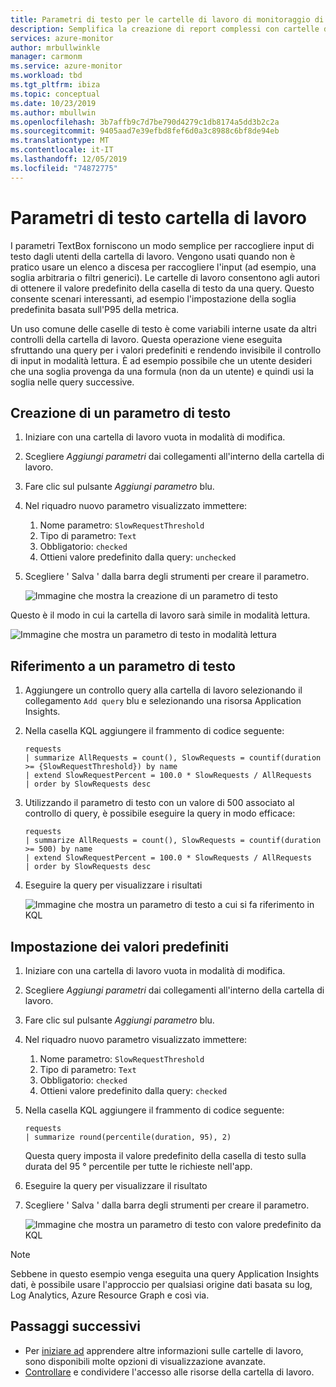 ```yaml
---
title: Parametri di testo per le cartelle di lavoro di monitoraggio di Azure
description: Semplifica la creazione di report complessi con cartelle di lavoro predefinite e personalizzate con parametri. Altre informazioni sui parametri di testo della cartella di lavoro.
services: azure-monitor
author: mrbullwinkle
manager: carmonm
ms.service: azure-monitor
ms.workload: tbd
ms.tgt_pltfrm: ibiza
ms.topic: conceptual
ms.date: 10/23/2019
ms.author: mbullwin
ms.openlocfilehash: 3b7affb9c7d7be790d4279c1db8174a5dd3b2c2a
ms.sourcegitcommit: 9405aad7e39efbd8fef6d0a3c8988c6bf8de94eb
ms.translationtype: MT
ms.contentlocale: it-IT
ms.lasthandoff: 12/05/2019
ms.locfileid: "74872775"
---
```

# <a name="workbook-text-parameters"></a>Parametri di testo cartella di lavoro

I parametri TextBox forniscono un modo semplice per raccogliere input di testo dagli utenti della cartella di lavoro. Vengono usati quando non è pratico usare un elenco a discesa per raccogliere l'input (ad esempio, una soglia arbitraria o filtri generici). Le cartelle di lavoro consentono agli autori di ottenere il valore predefinito della casella di testo da una query. Questo consente scenari interessanti, ad esempio l'impostazione della soglia predefinita basata sull'P95 della metrica.

Un uso comune delle caselle di testo è come variabili interne usate da altri controlli della cartella di lavoro. Questa operazione viene eseguita sfruttando una query per i valori predefiniti e rendendo invisibile il controllo di input in modalità lettura. È ad esempio possibile che un utente desideri che una soglia provenga da una formula (non da un utente) e quindi usi la soglia nelle query successive.

## <a name="creating-a-text-parameter"></a>Creazione di un parametro di testo
1. Iniziare con una cartella di lavoro vuota in modalità di modifica.
2. Scegliere _Aggiungi parametri_ dai collegamenti all'interno della cartella di lavoro.
3. Fare clic sul pulsante _Aggiungi parametro_ blu.
4. Nel riquadro nuovo parametro visualizzato immettere:
    1. Nome parametro: `SlowRequestThreshold`
    2. Tipo di parametro: `Text`
    3. Obbligatorio: `checked`
    4. Ottieni valore predefinito dalla query: `unchecked`
5. Scegliere ' Salva ' dalla barra degli strumenti per creare il parametro.

    ![Immagine che mostra la creazione di un parametro di testo](./media/workbooks-text/text-create.png)

Questo è il modo in cui la cartella di lavoro sarà simile in modalità lettura.

![Immagine che mostra un parametro di testo in modalità lettura](./media/workbooks-text/text-readmode.png)

## <a name="referencing-a-text-parameter"></a>Riferimento a un parametro di testo
1. Aggiungere un controllo query alla cartella di lavoro selezionando il collegamento `Add query` blu e selezionando una risorsa Application Insights.
2. Nella casella KQL aggiungere il frammento di codice seguente:
    ```kusto
    requests
    | summarize AllRequests = count(), SlowRequests = countif(duration >= {SlowRequestThreshold}) by name
    | extend SlowRequestPercent = 100.0 * SlowRequests / AllRequests
    | order by SlowRequests desc
    ```
3. Utilizzando il parametro di testo con un valore di 500 associato al controllo di query, è possibile eseguire la query in modo efficace:
    ```kusto
    requests
    | summarize AllRequests = count(), SlowRequests = countif(duration >= 500) by name
    | extend SlowRequestPercent = 100.0 * SlowRequests / AllRequests
    | order by SlowRequests desc
    ```
4. Eseguire la query per visualizzare i risultati

    ![Immagine che mostra un parametro di testo a cui si fa riferimento in KQL](./media/workbooks-text/text-reference.png)


## <a name="setting-default-values"></a>Impostazione dei valori predefiniti
1. Iniziare con una cartella di lavoro vuota in modalità di modifica.
2. Scegliere _Aggiungi parametri_ dai collegamenti all'interno della cartella di lavoro.
3. Fare clic sul pulsante _Aggiungi parametro_ blu.
4. Nel riquadro nuovo parametro visualizzato immettere:
    1. Nome parametro: `SlowRequestThreshold`
    2. Tipo di parametro: `Text`
    3. Obbligatorio: `checked`
    4. Ottieni valore predefinito dalla query: `checked`
5. Nella casella KQL aggiungere il frammento di codice seguente:
    ```kusto
    requests
    | summarize round(percentile(duration, 95), 2)
    ```
    Questa query imposta il valore predefinito della casella di testo sulla durata del 95 ° percentile per tutte le richieste nell'app.
6. Eseguire la query per visualizzare il risultato
7. Scegliere ' Salva ' dalla barra degli strumenti per creare il parametro.

    ![Immagine che mostra un parametro di testo con valore predefinito da KQL](./media/workbooks-text/text-default-value.png)

> [!NOTE]
> Sebbene in questo esempio venga eseguita una query Application Insights dati, è possibile usare l'approccio per qualsiasi origine dati basata su log, Log Analytics, Azure Resource Graph e così via.

## <a name="next-steps"></a>Passaggi successivi

* Per [iniziare ad](workbooks-visualizations.md) apprendere altre informazioni sulle cartelle di lavoro, sono disponibili molte opzioni di visualizzazione avanzate.
* [Controllare](workbooks-access-control.md) e condividere l'accesso alle risorse della cartella di lavoro.

